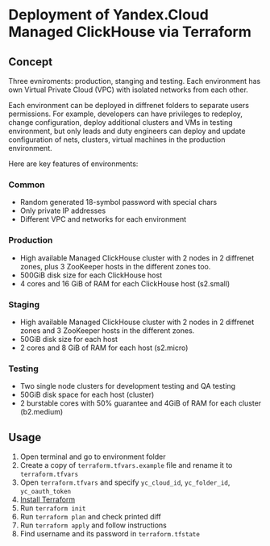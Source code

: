 # Deployment of Yandex.Cloud Managed ClickHouse via Terraform

## Concept

Three evniroments: production, stanging and testing. Each environment has own
Virtual Private Cloud (VPC) with isolated networks from each other.

Each environment can be deployed in diffrenet folders to separate users permissions.
For example, developers can have privileges to redeploy, change configuration,
deploy additional clusters and VMs in testing environment, but only leads and 
duty engineers can deploy and update configuration of nets, clusters, virtual
machines in the production environment.

Here are key features of environments:

### Common

* Random generated 18-symbol password with special chars
* Only private IP addresses
* Different VPC and networks for each environment

### Production

* High available Managed ClickHouse cluster with 2 nodes in 2 diffrenet zones, plus 3 ZooKeeper hosts in the different zones too.
* 500GiB disk size for each ClickHouse host
* 4 cores and 16 GiB of RAM for each ClickHouse host (s2.small)

### Staging

* High available Managed ClickHouse cluster with 2 nodes in 2 diffrenet zones and 3 ZooKeeper hosts in the different zones.
* 50GiB disk size for each host
* 2 cores and 8 GiB of RAM for each host (s2.micro)

### Testing

* Two single node clusters for development testing and QA testing
* 50GiB disk space for each host (cluster)
* 2 burstable cores with 50% guarantee and 4GiB of RAM for each cluster (b2.medium)

## Usage

1. Open terminal and go to environment folder 
1. Create a copy of `terraform.tfvars.example` file and rename it to `terraform.tfvars`
1. Open `terraform.tfvars` and specify `yc_cloud_id`, `yc_folder_id`, `yc_oauth_token`
1. [Install Terraform](https://www.terraform.io/intro/getting-started/install.html)
1. Run `terraform init`
1. Run `terraform plan` and check printed diff
1. Run `terraform apply` and follow instructions
1. Find username and its password in `terraform.tfstate`
